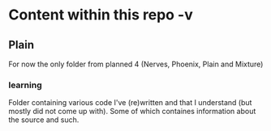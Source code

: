 # Content within this repo -v
## Plain
For now the only folder from planned 4 (Nerves, Phoenix, Plain and Mixture)
### learning
Folder containing various code I've (re)written and that I understand (but mostly did not come up with). Some of which containes information about the source and such.
